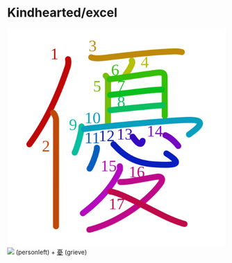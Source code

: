 # Kindhearted/excel
![優](../kanji-colorize/512a.svg)
![](http://www.kanjidamage.com/assets/radsmall/man-d0fa8d3e87b0dcd06a7777a6693f057bfe7d041f88edfa20c6663c61cf324435.jpg) (personleft) + [憂](憂.md) (grieve)